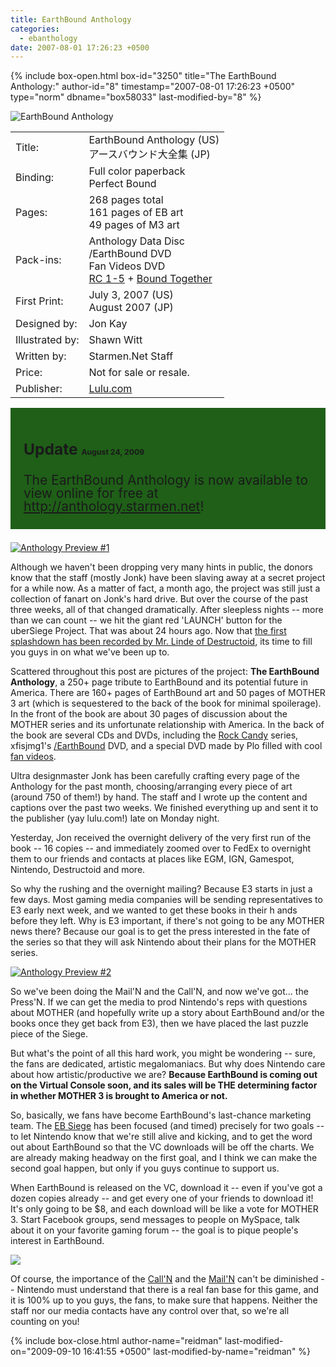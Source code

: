 ```yaml
---
title: EarthBound Anthology
categories:
  - ebanthology
date: 2007-08-01 17:26:23 +0500
---
```

{% include box-open.html box-id="3250" title="The EarthBound Anthology:" author-id="8" timestamp="2007-08-01 17:26:23 +0500" type="norm" dbname="box58033" last-modified-by="8" %}
<div class="gameinfo">
	<img src="http://starmen.net/ebanthology/newspost/anthology_pic.jpg" alt="EarthBound Anthology" />
	<table>
		<tr>
			<td class="label">Title:</td>
			<td>EarthBound Anthology (US)<br />アースバウンド大全集 (JP)</td>
		</tr>
		<tr>
			<td class="label">Binding:</td>
			<td>Full color paperback<br />Perfect Bound</td>
		</tr>
		<tr>
			<td class="label">Pages:</td>
			<td>268 pages total<br />161 pages of EB art<br />49 pages of M3 art</td>
		</tr>
		<tr>
			<td class="label">Pack-ins:</td>
			<td>Anthology Data Disc<br />/EarthBound DVD<br />Fan Videos DVD<br /><a href="http://starmen.net/rockcandy/">RC 1-5</a> + <a href="http://www.wushuplaya.com/boundtogether/">Bound Together</a></td>
		</tr>
		<tr>
			<td class="label">First Print:</td>
			<td>July 3, 2007 (US)<br />August 2007 (JP)</td>
		</tr>
		<tr>
			<td class="label">Designed by:</td>
			<td>Jon Kay</td>
		</tr>
		<tr>
			<td class="label">Illustrated by:</td>
			<td>Shawn Witt</td>
		</tr>
		<tr>
			<td class="label">Written by:</td>
			<td>Starmen.Net Staff</td>
		</tr>
		<tr>
			<td class="label">Price:</td>
			<td>Not for sale or resale.</td>
		</tr>
		<tr>
			<td class="label">Publisher:</td>
			<td><a href="http://lulu.com">Lulu.com</a></td>
		</tr>
	</table>
</div>

<div style="text-align: left; background-color: #1f5f18; margin-bottom: 1em; font-weight: normal; font-size: 1.5em; padding: 1em; line-height: 1em;"><h3>Update <span style="font-size: .5em;">August 24, 2009</span></h3>
<p style="text-align: left; margin-bottom: .25em;">The EarthBound Anthology is now available to view online for free at <a href="http://anthology.starmen.net">http://anthology.starmen.net</a>!</p></div>

<a class="picleft" href="http://starmen.net/ebanthology/newspost/anthology-1.png"><img src="http://starmen.net/ebanthology/newspost/anthology-1.thumb.png" alt="Anthology Preview #1" title="Pages 8 and 9" /></a>
<p>Although we haven't been dropping very many hints in public, the donors know that the staff (mostly Jonk) have been slaving away at a secret project for a while now. As a matter of fact, a month ago, the project was still just a collection of fanart on Jonk's hard drive. But over the course of the past three weeks, all of that changed dramatically. After sleepless nights -- more than we can count -- we hit the giant red 'LAUNCH' button for the uberSiege Project. That was about 24 hours ago. Now that <a href="http://www.destructoid.com/starmen-net-s-earthbound-anthology-34475.phtml">the first splashdown has been recorded by Mr. Linde of Destructoid</a>, its time to fill you guys in on what we've been up to.</p>

<p>Scattered throughout this post are pictures of the project: <strong>The EarthBound Anthology</strong>, a 250+ page tribute to EarthBound and its potential future in America. There are 160+ pages of EarthBound art and 50 pages of MOTHER 3 art (which is sequestered to the back of the book for minimal spoilerage). In the front of the book are about 30 pages of discussion about the MOTHER series and its unfortunate relationship with America. In the back of the book are several CDs and DVDs, including the <a href="http://starmen.net/rockcandy/">Rock Candy</a> series, xfisjmg1's <a href="http://starmen.net/fanvideos/series/-earthbound/">/EarthBound</a> DVD, and a special DVD made by Plo filled with cool <a href="http://starmen.net/fanvideos">fan videos</a>.</p>

<p>Ultra designmaster Jonk has been carefully crafting every page of the Anthology for the past month, choosing/arranging every piece of art (around 750 of them!) by hand. The staff and I wrote up the content and captions over the past two weeks. We finished everything up and sent it to the publisher (yay lulu.com!) late on Monday night.</p>

<p>Yesterday, Jon received the overnight delivery of the very first run of the book -- 16 copies -- and immediately zoomed over to FedEx to overnight them to our friends and contacts at places like EGM, IGN, Gamespot, Nintendo, Destructoid and more.</p>

<p>So why the rushing and the overnight mailing? Because E3 starts in just a few days. Most gaming media companies will be sending representatives to E3 early next week, and we wanted to get these books in their h ands before they left. Why is E3 important, if there's not going to be any MOTHER news there? Because our goal is to get the press interested in the fate of the series so that they will ask Nintendo about their plans for the MOTHER series.</p>

<a class="picleft" href="http://starmen.net/ebanthology/newspost/anthology-2.png"><img src="http://starmen.net/ebanthology/newspost/anthology-2.thumb.png" alt="Anthology Preview #2" title="Pages 32 and 33" /></a><p>So we've been doing the Mail'N and the Call'N, and now we've got... the Press'N. If we can get the media to prod Nintendo's reps with questions about MOTHER (and hopefully write up a story about EarthBound and/or the books once they get back from E3), then we have placed the last puzzle piece of the Siege.</p>

<p>But what's the point of all this hard work, you might be wondering -- sure, the fans are dedicated, artistic megalomaniacs. But why does Nintendo care about how artistic/productive we are? <strong>Because EarthBound is coming out on the Virtual Console soon, and its sales will be THE determining factor in whether MOTHER 3 is brought to America or not.</strong></p>

<p>So, basically, we fans have become EarthBound's last-chance marketing team. The <a href="http://starmen.net/ebsiege">EB Siege</a> has been focused (and timed) precisely for two goals -- to let Nintendo know that we're still alive and kicking, and to get the word out about EarthBound so that the VC downloads will be off the charts. We are already making headway on the first goal, and I think we can make the second goal happen, but only if you guys continue to support us.</p>

<p>When EarthBound is released on the VC, download it -- even if you've got a dozen copies already -- and get every one of your friends to download it! It's only going to be $8, and each download will be like a vote for MOTHER 3. Start Facebook groups, send messages to people on MySpace, talk about it on your favorite gaming forum -- the goal is to pique people's interest in EarthBound.</p>

<a class="picleft" href="http://digg.com/gaming_news/DIY_Devotion_Starmen_net_s_EarthBound_Anthology_260_pages_of_awesome"><img src="http://starmen.net/ebanthology/newspost/180x35-digg-button.png" /></a>
<p>Of course, the importance of the <a href="http://starmen.net/ebsiege/pkcalln">Call'N</a> and the <a href="http://starmen.net/ebsiege/pkmailn">Mail'N</a> can't be diminished -- Nintendo must understand that there is a real fan base for this game, and it is 100% up to you guys, the fans, to make sure that happens. Neither the staff nor our media contacts have any control over that, so we're all counting on you!</p>
{% include box-close.html author-name="reidman" last-modified-on="2009-09-10 16:41:55 +0500" last-modified-by-name="reidman" %}
